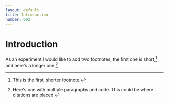```yaml
---
layout: default
title: Introduction
number: 002
---
```

# Introduction

As an experiment I would like to add two footnotes, the first one is short,[^1] and here's a longer one.[^2]

[^1]: This is the first, shorter footnote.

[^2]: Here's one with multiple paragraphs and code. This could be where citations are placed.
